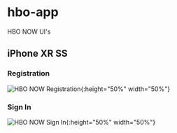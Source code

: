 # hbo-app
HBO NOW UI's

## iPhone XR SS

### Registration
![HBO NOW Registration](https://i.imgur.com/TxMJyIC.png){:height="50%" width="50%"}


### Sign In
![HBO NOW Sign In](https://i.imgur.com/m6KImpm.png){:height="50%" width="50%"}
